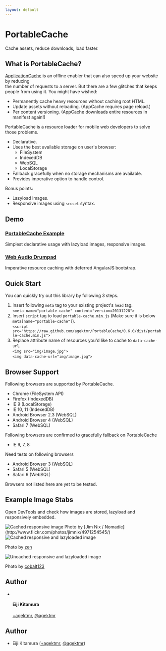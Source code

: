 ```yaml
---
layout: default
---
```

# PortableCache

Cache assets, reduce downloads, load faster.

## What is PortableCache?

[ApplicationCache](http://www.whatwg.org/specs/web-apps/current-work/multipage/offline.html) 
is an offline enabler that can also speed up your website by reducing   
the number of requests to a server. But there are a few glitches that keeps   
people from using it. You might have wished:

* Permanently cache heavy resources without caching root HTML.
* Update assets without reloading. (AppCache requires page reload.)
* Per content versioning. (AppCache downloads entire resources in manifest 
  again!)

PortableCache is a resource loader for mobile web developers to solve those 
problems.

* Declarative.
* Uses the best available storage on user's browser:
    * FileSystem
    * IndexedDB
    * WebSQL
    * LocalStorage
* Fallback gracefully when no storage mechanisms are available.
* Provides imperative option to handle control.

Bonus points:

* Lazyload images.
* Responsive images using `srcset` syntax.

## Demo
### [PortableCache Example](http://demo.agektmr.com/portable-cache/)

Simplest declarative usage with lazyload images, responsive images.

### [Web Audio Drumpad](http://demo.agektmr.com/drumpad/)

Imperative resource caching with deferred AngularJS bootstrap.

## Quick Start

You can quickly try out this library by following 3 steps.

1. Insert following `meta` tag to your existing project's `head` tag.<br/>
   `<meta name="portable-cache" content="version=20131228">`
1. Insert `script` tag to load `portable-cache.min.js` (Make sure it is below 
   `meta[name="portable-cache"]`).<br/>
   `<script 
   src="https://raw.github.com/agektmr/PortableCache/0.6.0/dist/portable-cache.min.js">`
1. Replace attribute name of resources you'd like to cache to 
   `data-cache-url`.<br/>
   `<img src="img/image.jpg">`<br/>
   `<img data-cache-url="img/image.jpg">`

## Browser Support

Following browsers are supported by PortableCache.

* Chrome (FileSystem API)
* Firefox (IndexedDB)
* IE 9 (LocalStorage)
* IE 10, 11 (IndexedDB)
* Android Browser 2.3 (WebSQL)
* Android Browser 4 (WebSQL)
* Safari 7 (WebSQL)

Following browsers are confirmed to gracefully fallback on PortableCache

* IE 6, 7, 8

Need tests on following browsers

* Android Browser 3 (WebSQL)
* Safari 5 (WebSQL)
* Safari 6 (WebSQL)

Browsers not listed here are yet to be tested.

## Example Image Stabs

Open DevTools and check how images are stored, lazyload and responsively embedded.

<img data-cache-url="img/abstract1_1024x685.jpg" data-cache-srcset="img/abstract1_320x214.jpg 320w, img/abstract1_640x428.jpg 640w, img/abstract1_640x428.jpg 320w 2x" class="img-responsive" alt="Cached responsive image">
Photo by [Jim Nix / Nomadic](http://www.flickr.com/photos/jimnix/4971254545/)

<img data-cache-url="img/abstract2_864x595.jpg" data-cache-srcset="img/abstract2_320x220.jpg 320w, img/abstract2_640x441.jpg 640w, img/abstract2_640x441.jpg 320w 2x" class="img-responsive" alt="Cached responsive and lazyloaded image" lazyload>

Photo by [zen](http://www.flickr.com/photos/zen/9990061573/)

<img data-cache-url="img/abstract3_1200x1015.jpg" data-cache-srcset="img/abstract3_240x203.jpg 240w, img/abstract3_640x541.jpg 640w, img/abstract3_640x541.jpg 320w 2x" data-cache-version="" class="img-responsive" alt="Uncached responsive and lazyloaded image" lazyload>

Photo by [cobalt123](http://www.flickr.com/photos/cobalt/513184722/)

## Author

<ul class="media-list">
  <li class="media">
    <a href="" title="" class="pull-left">
      <img data-cache-url="img/agektmr-s.jpg" class="media-object profile" lazyload>
    </a>
    <div class="media-body">
      <h4 class="media-heading">Eiji Kitamura</h4>
      <p><a href="https://google.com/+agektmr">+agektmr</a>, <a href="https://twitter.com/agektmr">@agektmr</a></p>
    </div>
  </li>
</ul>

## Author

* Eiji Kitamura ([+agektmr](https://google.com/+agektmr), 
  [@agektmr](https://twitter.com/agektmr))